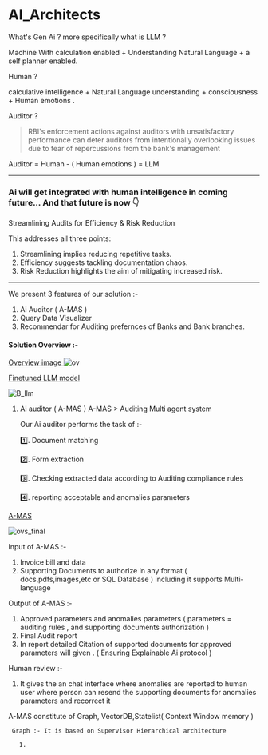 # AI_Architects

What's Gen Ai ? more specifically what is LLM ?

Machine With calculation enabled + Understanding Natural Language + a self planner enabled.

Human ?

calculative intelligence + Natural Language understanding +  consciousness + Human emotions .

Auditor ?

>RBI's enforcement actions against auditors with unsatisfactory performance can deter auditors from intentionally overlooking issues due to fear of repercussions from the bank's management

Auditor = Human - ( Human emotions ) = LLM 


---
### Ai will get integrated with human intelligence in coming future... And that future is now 👇

Streamlining Audits for Efficiency & Risk Reduction

This addresses all three points:

  1. Streamlining implies reducing repetitive tasks.
  2. Efficiency suggests tackling documentation chaos.
  3. Risk Reduction highlights the aim of mitigating increased risk.

---

We present 3 features of our solution :- 
  1. Ai Auditor ( A-MAS )
  2. Query Data Visualizer
  3. Recommendar for Auditing prefernces of Banks and Bank branches.

#### Solution Overview :- 
[Overview image ](ov.png)
![ov](https://github.com/sandeshlavshetty/AI_Architects/assets/138968398/fb0a9c10-a45a-4f14-adff-91fd7eb2e001)

[Finetuned LLM model](B_llm.png)

![B_llm](https://github.com/sandeshlavshetty/AI_Architects/assets/138968398/16af02db-943d-4484-882e-bf0ac28072ad)



1. Ai auditor ( A-MAS )
   A-MAS > Auditing Multi agent system

   Our Ai auditor performs the task of :-
   
     1️⃣. Document matching
   
     2️⃣. Form extraction
   
     3️⃣. Checking extracted data according to Auditing compliance rules
   
     4️⃣. reporting acceptable and anomalies parameters

   
[A-MAS](ovs_final.png)

![ovs_final](https://github.com/sandeshlavshetty/AI_Architects/assets/138968398/d924cef7-f407-47ae-9ed9-5cd26dde5b04)


Input of A-MAS :- 
  1. Invoice bill and data
  2. Supporting Documents to authorize in any format ( docs,pdfs,images,etc or SQL Database ) including it supports Multi-language

Output of A-MAS :- 
  1. Approved parameters and anomalies parameters ( parameters = auditing rules , and supporting documents authorization )
  2. Final Audit report
  3. In report detailed Citation of supported documents for approved parameters will given . ( Ensuring Explainable Ai protocol )

Human review :- 
  1. It gives the an chat interface where anomalies are reported to human user where person can resend the supporting documents for anomalies parameters and recorrect it


   A-MAS constitute of Graph, VectorDB,Statelist( Context Window memory )

     Graph :- It is based on Supervisor Hierarchical architecture 

       1. 

